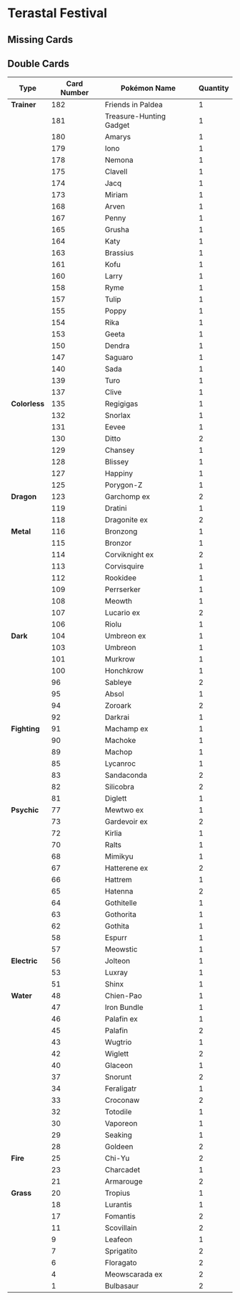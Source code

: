 # Terastal Festival

## Missing Cards

## Double Cards

| **Type**      | **Card Number** | **Pokémon Name**       | **Quantity** |
|---------------|-----------------|------------------------|--------------|
| **Trainer**   | 182             | Friends in Paldea      | 1            |
|               | 181             | Treasure-Hunting Gadget| 1            |
|               | 180             | Amarys                 | 1            |
|               | 179             | Iono                   | 1            |
|               | 178             | Nemona                 | 1            |
|               | 175             | Clavell                | 1            |
|               | 174             | Jacq                   | 1            |
|               | 173             | Miriam                 | 1            |
|               | 168             | Arven                  | 1            |
|               | 167             | Penny                  | 1            |
|               | 165             | Grusha                 | 1            |
|               | 164             | Katy                   | 1            |
|               | 163             | Brassius               | 1            |
|               | 161             | Kofu                   | 1            |
|               | 160             | Larry                  | 1            |
|               | 158             | Ryme                   | 1            |
|               | 157             | Tulip                  | 1            |
|               | 155             | Poppy                  | 1            |
|               | 154             | Rika                   | 1            |
|               | 153             | Geeta                  | 1            |
|               | 150             | Dendra                 | 1            |
|               | 147             | Saguaro                | 1            |
|               | 140             | Sada                   | 1            |
|               | 139             | Turo                   | 1            |
|               | 137             | Clive                  | 1            |
| **Colorless** | 135             | Regigigas              | 1            |
|               | 132             | Snorlax                | 1            |
|               | 131             | Eevee                  | 1            |
|               | 130             | Ditto                  | 2            |
|               | 129             | Chansey                | 1            |
|               | 128             | Blissey                | 1            |
|               | 127             | Happiny                | 1            |
|               | 125             | Porygon-Z              | 1            |
| **Dragon**    | 123             | Garchomp ex            | 2            |
|               | 119             | Dratini                | 1            |
|               | 118             | Dragonite ex           | 2            |
| **Metal**     | 116             | Bronzong               | 1            |
|               | 115             | Bronzor                | 1            |
|               | 114             | Corviknight ex         | 2            |
|               | 113             | Corvisquire            | 1            |
|               | 112             | Rookidee               | 1            |
|               | 109             | Perrserker             | 1            |
|               | 108             | Meowth                 | 1            |
|               | 107             | Lucario ex             | 2            |
|               | 106             | Riolu                  | 1            |
| **Dark**      | 104             | Umbreon ex             | 1            |
|               | 103             | Umbreon                | 1            |
|               | 101             | Murkrow                | 1            |
|               | 100             | Honchkrow              | 1            |
|               | 96              | Sableye                | 2            |
|               | 95              | Absol                  | 1            |
|               | 94              | Zoroark                | 2            |
|               | 92              | Darkrai                | 1            |
| **Fighting**  | 91              | Machamp ex             | 1            |
|               | 90              | Machoke                | 1            |
|               | 89              | Machop                 | 1            |
|               | 85              | Lycanroc               | 1            |
|               | 83              | Sandaconda             | 2            |
|               | 82              | Silicobra              | 2            |
|               | 81              | Diglett                | 1            |
| **Psychic**   | 77              | Mewtwo ex              | 1            |
|               | 73              | Gardevoir ex           | 2            |
|               | 72              | Kirlia                 | 1            |
|               | 70              | Ralts                  | 1            |
|               | 68              | Mimikyu                | 1            |
|               | 67              | Hatterene ex           | 2            |
|               | 66              | Hattrem                | 1            |
|               | 65              | Hatenna                | 2            |
|               | 64              | Gothitelle             | 1            |
|               | 63              | Gothorita              | 1            |
|               | 62              | Gothita                | 1            |
|               | 58              | Espurr                 | 1            |
|               | 57              | Meowstic               | 1            |
| **Electric**  | 56              | Jolteon                | 1            |
|               | 53              | Luxray                 | 1            |
|               | 51              | Shinx                  | 1            |
| **Water**     | 48              | Chien-Pao              | 1            |
|               | 47              | Iron Bundle            | 1            |
|               | 46              | Palafin ex             | 1            |
|               | 45              | Palafin                | 2            |
|               | 43              | Wugtrio                | 1            |
|               | 42              | Wiglett                | 2            |
|               | 40              | Glaceon                | 1            |
|               | 37              | Snorunt                | 2            |
|               | 34              | Feraligatr             | 1            |
|               | 33              | Croconaw               | 2            |
|               | 32              | Totodile               | 1            |
|               | 30              | Vaporeon               | 1            |
|               | 29              | Seaking                | 1            |
|               | 28              | Goldeen                | 2            |
| **Fire**      | 25              | Chi-Yu                 | 2            |
|               | 23              | Charcadet              | 1            |
|               | 21              | Armarouge              | 2            |
| **Grass**     | 20              | Tropius                | 1            |
|               | 18              | Lurantis               | 1            |
|               | 17              | Fomantis               | 2            |
|               | 11              | Scovillain             | 2            |
|               | 9               | Leafeon                | 1            |
|               | 7               | Sprigatito             | 2            |
|               | 6               | Floragato              | 2            |
|               | 4               | Meowscarada ex         | 2            |
|               | 1               | Bulbasaur              | 2            |

